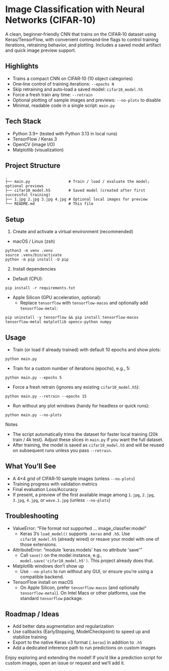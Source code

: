 # Image Classification with Neural Networks (CIFAR‑10)

A clean, beginner‑friendly CNN that trains on the CIFAR‑10 dataset using Keras/TensorFlow, with convenient command‑line flags to control training iterations, retraining behavior, and plotting. Includes a saved model artifact and quick image preview support.

## Highlights
- Trains a compact CNN on CIFAR‑10 (10 object categories)
- One‑line control of training iterations: `--epochs N`
- Skip retraining and auto‑load a saved model: `cifar10_model.h5`
- Force a fresh train any time: `--retrain`
- Optional plotting of sample images and previews: `--no-plots` to disable
- Minimal, readable code in a single script: `main.py`

## Tech Stack
- Python 3.9+ (tested with Python 3.13 in local runs)
- TensorFlow / Keras 3
- OpenCV (image I/O)
- Matplotlib (visualization)

## Project Structure
```
.
├── main.py                 # Train / load / evaluate the model; optional previews
├── cifar10_model.h5        # Saved model (created after first successful training)
├── 1.jpg 2.jpg 3.jpg 4.jpg # Optional local images for preview
└── README.md               # This file
```

## Setup
1) Create and activate a virtual environment (recommended)
- macOS / Linux (zsh)
```
python3 -m venv .venv
source .venv/bin/activate
python -m pip install -U pip
```

2) Install dependencies
- Default (CPU):
```
pip install -r requirements.txt
```
- Apple Silicon (GPU acceleration, optional):
  - Replace `tensorflow` with `tensorflow-macos` and optionally add `tensorflow-metal`:
```
pip uninstall -y tensorflow && pip install tensorflow-macos tensorflow-metal matplotlib opencv-python numpy
```

## Usage
- Train (or load if already trained) with default 10 epochs and show plots:
```
python main.py
```
- Train for a custom number of iterations (epochs), e.g., 5:
```
python main.py --epochs 5
```
- Force a fresh retrain (ignores any existing `cifar10_model.h5`):
```
python main.py --retrain --epochs 15
```
- Run without any plot windows (handy for headless or quick runs):
```
python main.py --no-plots
```

Notes
- The script automatically trims the dataset for faster local training (20k train / 4k test). Adjust these slices in `main.py` if you want the full dataset.
- After training, the model is saved as `cifar10_model.h5` and will be reused on subsequent runs unless you pass `--retrain`.

## What You’ll See
- A 4×4 grid of CIFAR‑10 sample images (unless `--no-plots`)
- Training progress with validation metrics
- Final evaluation Loss/Accuracy
- If present, a preview of the first available image among `1.jpg`, `2.jpg`, `3.jpg`, `4.jpg`, or `wave.1.jpg` (unless `--no-plots`)

## Troubleshooting
- ValueError: “File format not supported … image_classfier.model”
  - Keras 3’s `load_model()` supports `.keras` and `.h5`. Use `cifar10_model.h5` (already wired) or resave your model with one of those extensions.
- AttributeError: “module 'keras.models' has no attribute 'save'”
  - Call `save()` on the model instance, e.g., `model.save('cifar10_model.h5')`. This project already does that.
- Matplotlib windows don’t show up
  - Use `--no-plots` to run without any GUI, or ensure you’re using a compatible backend.
- TensorFlow install on macOS
  - On Apple Silicon, prefer `tensorflow-macos` (and optionally `tensorflow-metal`). On Intel Macs or other platforms, use the standard `tensorflow` package.

## Roadmap / Ideas
- Add better data augmentation and regularization
- Use callbacks (EarlyStopping, ModelCheckpoint) to speed up and stabilize training
- Export to the native Keras v3 format (`.keras`) in addition to `.h5`
- Add a dedicated inference path to run predictions on custom images

Enjoy exploring and extending the model! If you’d like a prediction script for custom images, open an issue or request and we’ll add it.


